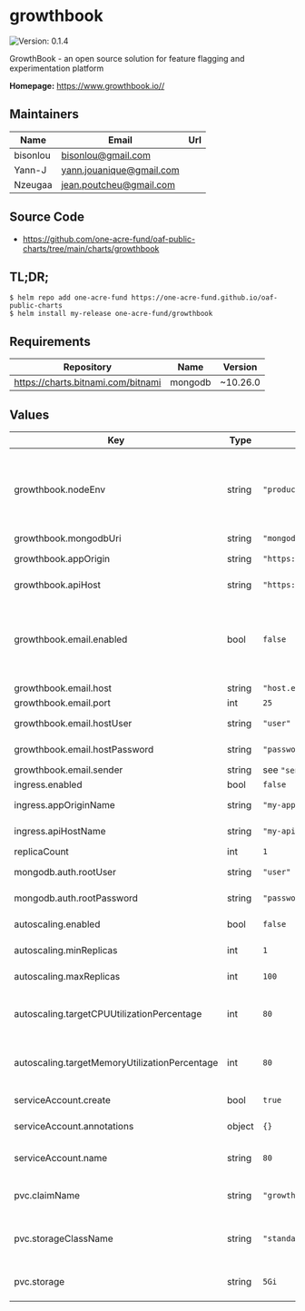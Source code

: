 # growthbook



![Version: 0.1.4](https://img.shields.io/badge/Version-0.1.4-informational?style=flat-square) 

GrowthBook - an open source solution for feature flagging and experimentation platform

**Homepage:** <https://www.growthbook.io//>

## Maintainers

| Name | Email | Url |
| ---- | ------ | --- |
| bisonlou | bisonlou@gmail.com |  |
| Yann-J | yann.jouanique@gmail.com |  |
| Nzeugaa | jean.poutcheu@gmail.com |  |

## Source Code

* <https://github.com/one-acre-fund/oaf-public-charts/tree/main/charts/growthbook>

## TL;DR;

```console
$ helm repo add one-acre-fund https://one-acre-fund.github.io/oaf-public-charts
$ helm install my-release one-acre-fund/growthbook
```

## Requirements

| Repository | Name | Version |
|------------|------|---------|
| https://charts.bitnami.com/bitnami | mongodb | ~10.26.0 |

## Values

| Key | Type | Default | Description |
|-----|------|---------|-------------|
| growthbook.nodeEnv | string | `"production"` | Set to "production" to turn on additional optimizations and API request logging |
| growthbook.mongodbUri | string | `"mongodb://root:password@mongo:27017/"` | MongoDB uri |
| growthbook.appOrigin | string | `"https://my-app-origin.io:443"` | Frontend App Origin URL |
| growthbook.apiHost | string | `"https://my-api-host.io:443"` | Backend API URL |
| growthbook.email.enabled | bool | `false` | Email enabled or not in order to send experiment alerts, team member invites, and reset password emails |
| growthbook.email.host | string | `"host.example.com"` | Email SMTP host |
| growthbook.email.port  | int | `25` | Email SMTP port |
| growthbook.email.hostUser  | string | `"user"` | Email SMTP host user |
| growthbook.email.hostPassword | string | `"password"` | Email SMTP host password  |
| growthbook.email.sender | string | see `"sender@example.com"` | Sender email |
| ingress.enabled | bool | `false` | Install ingress? |
| ingress.appOriginName | string | `"my-app-origin.io"` | Frontend App Origin Host |
| ingress.apiHostName| string | `"my-api-host.io"` | Backend API Host |
| replicaCount | int | `1` |  |
| mongodb.auth.rootUser  | string | `"user"` | MongoDB root user |
| mongodb.auth.rootPassword | string | `"password"` | MongoDB root password  |
| autoscaling.enabled | bool | `false` | Enable Autoscaling?  |
| autoscaling.minReplicas | int | `1` | Autoscaling min replicas  |
| autoscaling.maxReplicas | int | `100` | Autoscaling max replicas  |
| autoscaling.targetCPUUtilizationPercentage | int | `80` | Autoscaling Target CPU Utilization Percentage |
| autoscaling.targetMemoryUtilizationPercentage | int | `80` | Autoscaling Target Memory Utilization Percentage |
| serviceAccount.create | bool | `true` | Create a ServiceAccount? |
| serviceAccount.annotations | object | `{}` | ServiceAccount annotations |
| serviceAccount.name | string | `80` | The name of the service account to use |
| pvc.claimName | string | `"growthbook-claim"` | Persistent volume claim name |
| pvc.storageClassName | string | `"standard"` | Persistent volume claim storage class name |
| pvc.storage | string | `5Gi` | Persistent volume claim storage size |
